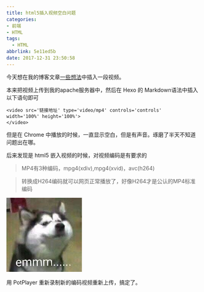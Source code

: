 ```yaml
---
title: html5插入视频空白问题
categories: 
- 前端
- HTML
tags:
  - HTML
abbrlink: 5e11ed5b
date: 2017-12-31 23:50:58
---
```


今天想在我的博客文章[一些想法](https://jerrysheh.github.io/post/c3c12d05.html)中插入一段视频。

本来把视频上传到我的apache服务器中，然后在 Hexo 的 Markdown语法中插入以下语句即可

```
<video src='链接地址' type='video/mp4' controls='controls'  width='100%' height='100%'>
</video>
```

但是在 Chrome 中播放的时候，一直显示空白，但是有声音。琢磨了半天不知道问题出在哪。

后来发现是 html5 嵌入视频的时候，对视频编码是有要求的

> MP4有3种编码，mpg4(xdiv),mpg4(xvid)，avc(h264)

> 转换成H264编码就可以网页正常播放了，好像H264才是公认的MP4标准编码


![emmm](../../../../images/emmm.jpg)


用 PotPlayer 重新录制新的编码视频重新上传，搞定了。
